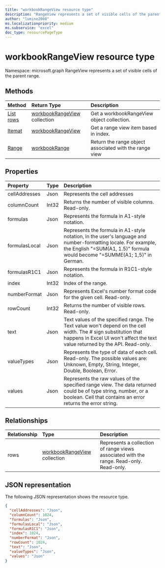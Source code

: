 ```yaml
---
title: "workbookRangeView resource type"
description: "RangeView represents a set of visible cells of the parent range."
author: "lumine2008"
ms.localizationpriority: medium
ms.subservice: "excel"
doc_type: resourcePageType
---
```


# workbookRangeView resource type

Namespace: microsoft.graph
RangeView represents a set of visible cells of the parent range.

## Methods

| Method		   | Return Type	|Description|
|:---------------|:--------|:----------|
|[List rows](../api/workbookrangeview-list-rows.md) |[workbookRangeView](workbookrangeview.md) collection| Get a workbookRangeView object collection.|
|[Itemat](../api/workbookrangeview-itemat.md)|[workbookRangeView](workbookrangeview.md)|Get a range view item based in index.|
|[Range](../api/workbookrangeview-range.md)|[workbookRange](workbookrange.md)|Return the range object associated with the range view|

## Properties
| Property	   | Type	|Description|
|:---------------|:--------|:----------|
|cellAddresses|Json|Represents the cell addresses
|columnCount|Int32|Returns the number of visible columns. Read-only.|
|formulas|Json|Represents the formula in A1-style notation.	|
|formulasLocal|Json|Represents the formula in A1-style notation, in the user's language and number-formatting locale. For example, the English "=SUM(A1, 1.5)" formula would become "=SUMME(A1; 1,5)" in German.	|
|formulasR1C1|Json|Represents the formula in R1C1-style notation.	|
|index|Int32|Index of the range.|
|numberFormat|Json|Represents Excel's number format code for the given cell. Read-only.	|
|rowCount|Int32|Returns the number of visible rows. Read-only.	|
|text|Json|Text values of the specified range. The Text value won't depend on the cell width. The # sign substitution that happens in Excel UI won't affect the text value returned by the API. Read-only.	|
|valueTypes|Json|Represents the type of data of each cell. Read-only. The possible values are: Unknown, Empty, String, Integer, Double, Boolean, Error.	|
|values|Json|Represents the raw values of the specified range view. The data returned could be of type string, number, or a boolean. Cell that contains an error returns the error string.	|

## Relationships
| Relationship | Type	|Description|
|:---------------|:--------|:----------|
|rows|[workbookRangeView](workbookrangeview.md) collection| Represents a collection of range views associated with the range. Read-only.	Read-only.|

## JSON representation
The following JSON representation shows the resource type.
<!-- {
  "blockType": "resource",
  "baseType": "microsoft.graph.entity",
  "optionalProperties": [  ],
  "@odata.type": "microsoft.graph.workbookRangeView"
}-->
```json
{
  "cellAddresses": "Json",
  "columnCount": 1024,
  "formulas": "Json",
  "formulasLocal": "Json",
  "formulasR1C1": "Json",
  "index": 1024,
  "numberFormat": "Json",
  "rowCount": 1024,
  "text": "Json",
  "valueTypes": "Json",
  "values": "Json"
}
```

